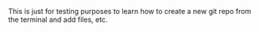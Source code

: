 This is just for testing purposes to learn how to create a new git repo from the terminal and add files, etc.
